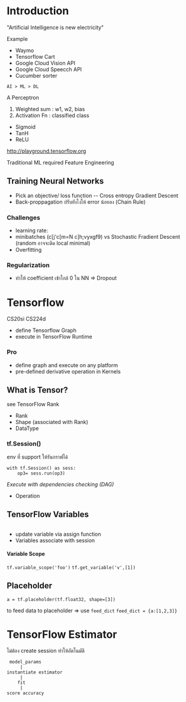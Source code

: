 # Introduction

"Artificial Intelligence is new electricity"

Example
- Waymo
- Tensorflow Cart
- Google Cloud Vision API
- Google Cloud Speecch API
- Cucumber sorter

`AI > ML > DL`

A Perceptron
1. Weighted sum : w1, w2, bias
2. Activation Fn : classified class
- Sigmoid
- TanH
- ReLU

http://playground.tensorflow.org

Traditional ML required Feature Engineering

## Training Neural Networks
- Pick an objective/ loss function
-- Cross entropy
   Gradient Descent
- Back-proppagation ปรับยังไงให้ error น้อยลง (Chain Rule)

### Challenges
- learning rate: 
- minibatches (c[j'c[m=N c]h;vyxgf9) vs Stochastic Fradient Descent (random อาจจะติด local minimal)
- Overfitting

### Regularization
- ทำให้ coefficient เข้าใกล้ 0
ใน NN => Dropout 


# Tensorflow
CS20si CS224d
- define Tensorflow Graph
- execute in TensorFlow Runtime

### Pro
- define graph and execute on any platform
- pre-defined derivative operation in Kernels

## What is Tensor?
see TensorFlow Rank
- Rank
- Shape (associated with Rank)
- DataType

### tf.Session()
env ที่ support ให้รันกราฟได้

```
with tf.Session() as sess:
	op3= sess.run(op3)
```
*Execute with dependencies checking (DAG)*

- Operation

## TensorFlow Variables
```

```
- update variable via assign function
- Variables associate with session

#### Variable Scope
`tf.variable_scope('foo')`
`tf.get_variable('v',[1])`

## Placeholder
`a = tf.placeholder(tf.float32, shape=[3])`

to feed data to placeholder => use `feed_dict`
`feed_dict = {a:[1,2,3]}`

# TensorFlow Estimator
ไม่ต้อง create session ทำให้อัตโนมัติ
```
 model_params
     |
instantiate estimator
     |
    fit
     |
score accuracy
  
```
